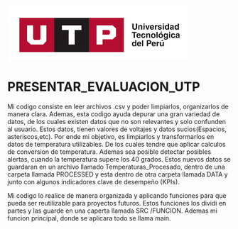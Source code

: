 ![Logo UTP](img/utp.png)

# PRESENTAR_EVALUACION_UTP

Mi codigo consiste en leer archivos .csv y poder limpiarlos, organizarlos de manera clara. Ademas, esta codigo ayuda depurar una gran variedad de datos, de los cuales existen datos que no son relevantes y solo confunden al usuario.  Estos datos, tienen valores de voltajes y datos sucios(Espacios, asteriscos,etc). Por ende mi objetivo, es limpiarlos y transformarlos en datos de temperatura utilizables. De los cuales tendre que aplicar calculos de conversion de temperatura. Ademas sea posible detectar posibles alertas, cuando la temperatura supere los 40 grados. Estos nuevos datos se guardaran en un archivo llamado Temperaturas_Procesado, dentro de una carpeta llamada PROCESSED y esta dentro de otra carpeta llamada DATA y  junto con algunos indicadores clave de desempeño (KPIs).

Mi codigo lo realice de manera organizada y aplicando funciones para que pueda ser reutilizable para proyectos futuros. Estos funciones los dividi en partes y las guarde en una caperta llamada SRC /FUNCION. Ademas mi funcion principal, donde se aplicara todo se llama main. 





